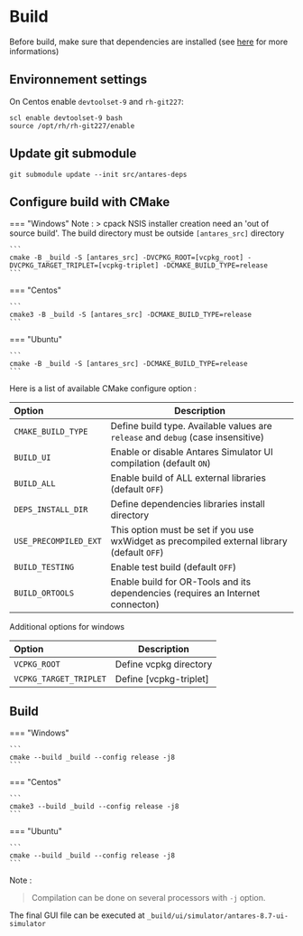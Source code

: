# Build
Before build, make sure that dependencies are installed (see [here](2-Dependencies-install.md) for more informations)

## Environnement settings
On Centos enable `devtoolset-9` and `rh-git227`:
```
scl enable devtoolset-9 bash
source /opt/rh/rh-git227/enable
```
## Update git submodule
```
git submodule update --init src/antares-deps
```
## Configure build with CMake
=== "Windows"
    Note :
    > cpack NSIS installer creation need an 'out of source build'. The build directory must be outside `[antares_src]` directory

    ```
    cmake -B _build -S [antares_src] -DVCPKG_ROOT=[vcpkg_root] -DVCPKG_TARGET_TRIPLET=[vcpkg-triplet] -DCMAKE_BUILD_TYPE=release
    ```
=== "Centos"

    ```
    cmake3 -B _build -S [antares_src] -DCMAKE_BUILD_TYPE=release
    ```
=== "Ubuntu"

    ```
    cmake -B _build -S [antares_src] -DCMAKE_BUILD_TYPE=release
    ```

Here is a list of available CMake configure option :

|Option | Description |
|:-------|-------|
|`CMAKE_BUILD_TYPE` | Define build type. Available values are `release` and `debug` (case insensitive) |
|`BUILD_UI`|Enable or disable Antares Simulator UI compilation (default `ON`)|
|`BUILD_ALL`|Enable build of ALL external libraries (default `OFF`)|
|`DEPS_INSTALL_DIR`|Define dependencies libraries install directory|
|`USE_PRECOMPILED_EXT`| This option must be set if you use wxWidget as precompiled external library (default `OFF`)|
|`BUILD_TESTING`| Enable test build (default `OFF`)|
|`BUILD_ORTOOLS`| Enable build for OR-Tools and its dependencies (requires an Internet connecton)|

Additional options for windows

|Option |Description |
|:-------|-------|
|`VCPKG_ROOT`|Define vcpkg directory |
|`VCPKG_TARGET_TRIPLET`|Define [vcpkg-triplet] |

## Build
=== "Windows"

    ```
    cmake --build _build --config release -j8
    ```
=== "Centos"

    ```
    cmake3 --build _build --config release -j8
    ```
=== "Ubuntu"

    ```
    cmake --build _build --config release -j8
    ```
Note :
> Compilation can be done on several processors with `-j` option.

The final GUI file can be executed at `_build/ui/simulator/antares-8.7-ui-simulator`